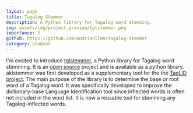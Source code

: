 ```yaml
---
layout: page
title: Tagalog Stemmer
description: A Python library for Tagalog word stemming.
img: assets/img/project_preview/tglstemmer.png
importance: 2
github: https://github.com/andrianllmm/tagalog-stemmer
category: student
---
```


I'm excited to introduce [tglstemmer](https://github.com/andrianllmm/tagalog-stemmer), a Python library for Tagalog word stemming. It is an [open source](https://github.com/andrianllmm/tagalog-stemmer) project and is available as a python library. aklstemmer was first developed as a supplementary tool for the the [TagLID project](/projects/taglid). The main purpose of the library is to determine the base or root word of a Tagalog word. It was specifically developed to improve the dictionary-base Language Identification tool since inflected words is often not included in the word list. It is now a reusable tool for stemming any Tagalog-inflected words.
